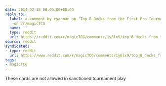 ```yaml
---
date: 2014-02-18 00:00:00+00:00
reply_to:
  label: a comment by ryanman on 'Top 8 Decks from the First Pro Tournament, 1996'
    on /r/magicTCG
  name: ''
  type: reddit
  url: https://reddit.com/r/magicTCG/comments/1y6lx9/top_8_decks_from_the_first_pro_tournament_1996/cfhypps/
source: reddit
syndicated:
- type: reddit
  url: https://www.reddit.com/r/magicTCG/comments/1y6lx9/top_8_decks_from_the_first_pro_tournament_1996/cfhzbg1/
tags:
- magicTCG
---
```


These cards are not allowed in sanctioned tournament play